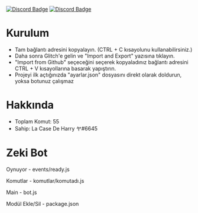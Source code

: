 [![Discord Badge](https://img.shields.io/badge/Discord%20-7289DA.svg?&amp;style=for-the-badge&amp;logo=discord&amp;logoColor=white)](https://discord.gg/E8UMYb9BxA)
[![Discord Badge](https://img.shields.io/badge/Github%20-171515.svg?&amp;style=for-the-badge&amp;logo=github&amp;logoColor=white)](https://github.com/harryminaticikk/zekibot-coming)
<br>

# Kurulum 

- Tam bağlantı adresini kopyalayın. (CTRL + C kısayolunu kullanabilirsiniz.)
- Daha sonra Glitch'e gelin ve "Import and Export" yazısına tıklayın.
- "Import from Github" seçeceğini seçerek kopyaladınız bağlantı adresini CTRL + V kısayollarına basarak yapıştırın.
- Projeyi ilk açtığınızda "ayarlar.json" dosyasını direkt olarak doldurun, yoksa botunuz çalışmaz

# Hakkında
- Toplam Komut: 55
- Sahip: La Case De Harry ヤ#6645

# Zeki Bot

Oynuyor - events/ready.js

Komutlar - komutlar/komutadı.js

Main - bot.js

Modül Ekle/Sil - package.json

